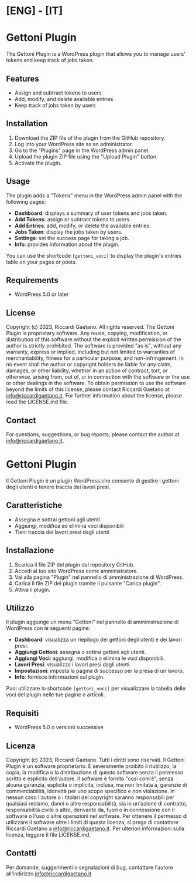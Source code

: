 
# [ENG] - [IT]


# Gettoni Plugin

The Gettoni Plugin is a WordPress plugin that allows you to manage users' tokens and keep track of jobs taken.

## Features

- Assign and subtract tokens to users
- Add, modify, and delete available entries
- Keep track of jobs taken by users

## Installation

1. Download the ZIP file of the plugin from the GitHub repository.
2. Log into your WordPress site as an administrator.
3. Go to the "Plugins" page in the WordPress admin panel.
4. Upload the plugin ZIP file using the "Upload Plugin" button.
5. Activate the plugin.

## Usage

The plugin adds a "Tokens" menu in the WordPress admin panel with the following pages:

- **Dashboard**: displays a summary of user tokens and jobs taken.
- **Add Tokens**: assign or subtract tokens to users.
- **Add Entries**: add, modify, or delete the available entries.
- **Jobs Taken**: display the jobs taken by users.
- **Settings**: set the success page for taking a job.
- **Info**: provides information about the plugin.

You can use the shortcode `[gettoni_voci]` to display the plugin's entries table on your pages or posts.

## Requirements

- WordPress 5.0 or later

## License

Copyright (c) 2023, Riccardi Gaetano.
All rights reserved.
The Gettoni Plugin is proprietary software.
Any reuse, copying, modification, or distribution of this software without the explicit written permission of the author is strictly prohibited.
The software is provided "as is", without any warranty, express or implied, including but not limited to warranties of merchantability, fitness for a particular purpose, and non-infringement.
In no event shall the author or copyright holders be liable for any claim, damages, or other liability, whether in an action of contract, tort, or otherwise, arising from, out of, or in connection with the software or the use or other dealings in the software.
To obtain permission to use the software beyond the limits of this license, please contact Riccardi Gaetano at info@riccardigaetano.it.
For further information about the license, please read the LICENSE.md file.

## Contact

For questions, suggestions, or bug reports, please contact the author at info@riccardigaetano.it.

## 
## 
## 


# Gettoni Plugin

Il Gettoni Plugin è un plugin WordPress che consente di gestire i gettoni degli utenti e tenere traccia dei lavori presi.

## Caratteristiche

- Assegna e sottrai gettoni agli utenti
- Aggiungi, modifica ed elimina voci disponibili
- Tieni traccia dei lavori presi dagli utenti

## Installazione

1. Scarica il file ZIP del plugin dal repository GitHub.
2. Accedi al tuo sito WordPress come amministratore.
3. Vai alla pagina "Plugin" nel pannello di amministrazione di WordPress.
4. Carica il file ZIP del plugin tramite il pulsante "Carica plugin".
5. Attiva il plugin.

## Utilizzo

Il plugin aggiunge un menu "Gettoni" nel pannello di amministrazione di WordPress con le seguenti pagine:

- **Dashboard**: visualizza un riepilogo dei gettoni degli utenti e dei lavori presi.
- **Aggiungi Gettoni**: assegna o sottrai gettoni agli utenti.
- **Aggiungi Voci**: aggiungi, modifica o elimina le voci disponibili.
- **Lavori Presi**: visualizza i lavori presi dagli utenti.
- **Impostazioni**: imposta la pagina di successo per la presa di un lavoro.
- **Info**: fornisce informazioni sul plugin.

Puoi utilizzare lo shortcode `[gettoni_voci]` per visualizzare la tabella delle voci del plugin nelle tue pagine o articoli.

## Requisiti

- WordPress 5.0 o versioni successive

## Licenza

Copyright (c) 2023, Riccardi Gaetano.
Tutti i diritti sono riservati.
Il Gettoni Plugin è un software proprietario.
È severamente proibito il riutilizzo, la copia, la modifica o la distribuzione di questo software senza il permesso scritto e esplicito dell'autore.
Il software è fornito "così com'è", senza alcuna garanzia, esplicita o implicita, inclusa, ma non limitata a, garanzie di commerciabilità, idoneità per uno scopo specifico e non violazione.
In nessun caso l'autore o i titolari del copyright saranno responsabili per qualsiasi reclamo, danni o altre responsabilità, sia in un'azione di contratto, responsabilità civile o altro, derivante da, fuori o in connessione con il software o l'uso o altre operazioni nel software.
Per ottenere il permesso di utilizzare il software oltre i limiti di questa licenza, si prega di contattare Riccardi Gaetano a info@riccardigaetano.it. Per ulteriori informazioni sulla licenza, leggere il file LICENSE.md.

## Contatti

Per domande, suggerimenti o segnalazioni di bug, contattare l'autore all'indirizzo info@riccardigaetano.it



